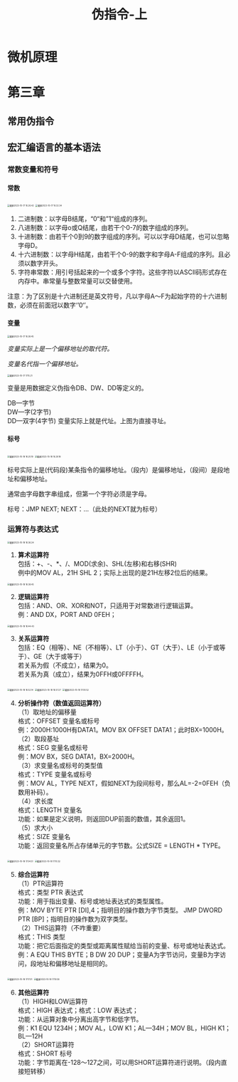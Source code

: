 ﻿---
title: 伪指令-上
published: 2023-10-18
description: 微机原理常量变量和符号以及运算符部分知识点。
tags: [微机原理]
category: 大学课程
draft: false
---

# 微机原理

# 第三章

## 常用伪指令

## 宏汇编语言的基本语法

### 常数变量和符号

#### 常数

<img src="https://cdn.jsdelivr.net/gh/PWN022/POFMC/my_screenshot/%E6%88%AA%E5%B1%8F2023-10-17%2016.26.42.png" alt="截屏2023-10-17 16.26.42" style="zoom:33%;" />



<img src="https://cdn.jsdelivr.net/gh/PWN022/POFMC/my_screenshot/%E6%88%AA%E5%B1%8F2023-10-17%2016.32.34.png" alt="截屏2023-10-17 16.32.34" style="zoom:33%;" />

1. 二进制数：以字母B结尾，“0“和”1“组成的序列。
2. 八进制数：以字母o或Q结尾，由若干个0-7的数字组成的序列。
3. 十进制数：由若干个0到9的数字组成的序列。可以以字母D结尾，也可以忽略字母D。
4. 十六进制数：以字母H结尾，由若干个0-9的数字和字母A-F组成的序列。且必须以数字开头。
5. 字符串常数：用引号括起来的一个或多个字符。这些字符以ASCII码形式存在内存中。串常量与整数常量可以交替使用。

注意：为了区别是十六进制还是英文符号，凡以字母A～F为起始字符的十六进制数，必须在前面冠以数字‘’0‘’。

#### 变量

<img src="https://cdn.jsdelivr.net/gh/PWN022/POFMC/my_screenshot/%E6%88%AA%E5%B1%8F2023-10-17%2016.38.45.png" alt="截屏2023-10-17 16.38.45" style="zoom:33%;" />

*变量实际上是一个偏移地址的取代符。*

*变量名代指一个偏移地址。*

<img src="https://cdn.jsdelivr.net/gh/PWN022/POFMC/my_screenshot/%E6%88%AA%E5%B1%8F2023-10-17%2017.15.21.png" alt="截屏2023-10-17 17.15.21" style="zoom:33%;" />

变量是用数据定义伪指令DB、DW、DD等定义的。

DB—字节  
DW—字(2字节)  
DD—双字(4字节)
变量实际上就是代址。上图为直接寻址。

#### 标号

<img src="https://cdn.jsdelivr.net/gh/PWN022/POFMC/my_screenshot/%E6%88%AA%E5%B1%8F2023-10-18%2016.25.19.png" alt="截屏2023-10-18 16.25.19" style="zoom:33%;" />

<img src="https://cdn.jsdelivr.net/gh/PWN022/POFMC/my_screenshot/%E6%88%AA%E5%B1%8F2023-10-18%2016.29.18.png" alt="截屏2023-10-18 16.29.18" style="zoom:33%;" />

标号实际上是(代码段)某条指令的偏移地址。（段内）是偏移地址，（段间）是段地址和偏移地址。

通常由字母数字串组成，但第一个字符必须是字母。

标号：JMP NEXT; NEXT：...（此处的NEXT就为标号）

### 运算符与表达式



<img src="https://cdn.jsdelivr.net/gh/PWN022/POFMC/my_screenshot/%E6%88%AA%E5%B1%8F2023-10-18%2016.36.24.png" alt="截屏2023-10-18 16.36.24" style="zoom:33%;" />

1. **算术运算符**  
   包括：+、-、*、/、MOD(求余)、SHL(左移)和右移(SHR)  
   例中的MOV AL，21H SHL 2；实际上出现的是21H左移2位后的结果。

<img src="https://cdn.jsdelivr.net/gh/PWN022/POFMC/my_screenshot/%E6%88%AA%E5%B1%8F2023-10-18%2016.38.45.png" alt="截屏2023-10-18 16.38.45" style="zoom:33%;" />

2. **逻辑运算符**  
   包括：AND、OR、XOR和NOT，只适用于对常数进行逻辑运算。  
   例：AND DX，PORT AND 0FEH；

<img src="https://cdn.jsdelivr.net/gh/PWN022/POFMC/my_screenshot/%E6%88%AA%E5%B1%8F2023-10-18%2016.44.43.png" alt="截屏2023-10-18 16.44.43" style="zoom:33%;" />

3. **关系运算符**  
   包括：EQ（相等）、NE（不相等）、LT（小于）、GT（大于）、LE（小于或等于）、GE（大于或等于）  
   若关系为假（不成立），结果为0。  
   若关系为真（成立），结果为0FFH或0FFFFH。

<img src="https://cdn.jsdelivr.net/gh/PWN022/POFMC/my_screenshot/%E6%88%AA%E5%B1%8F2023-10-18%2016.52.14.png" alt="截屏2023-10-18 16.52.14" style="zoom:33%;" />

<img src="https://cdn.jsdelivr.net/gh/PWN022/POFMC/my_screenshot/%E6%88%AA%E5%B1%8F2023-10-18%2016.57.27.png" alt="截屏2023-10-18 16.57.27" style="zoom:33%;" />

<img src="https://cdn.jsdelivr.net/gh/PWN022/POFMC/my_screenshot/%E6%88%AA%E5%B1%8F2023-10-18%2017.00.52.png" alt="截屏2023-10-18 17.00.52" style="zoom:33%;" />

4. **分析操作符（数值返回运算符）**  
   （1）取地址的偏移量  
   格式：OFFSET 变量名或标号  
   例：2000H:1000H有DATA1。MOV BX OFFSET DATA1；此时BX=1000H。  
   （2）取段基址  
   格式：SEG 变量名或标号  
   例：MOV BX，SEG DATA1，BX=2000H。  
   （3）求变量名或标号的类型值  
   格式：TYPE 变量名或标号  
   例：MOV AL，TYPE NEXT，假如NEXT为段间标号，那么AL=-2=0FEH（负数用补码）。  
   （4）求长度  
   格式：LENGTH 变量名  
   功能：如果是定义说明，则返回DUP前面的数值，其余返回1。  
   （5）求大小  
   格式：SIZE 变量名  
   功能：返回变量名所占存储单元的字节数。公式SIZE = LENGTH * TYPE。

<img src="https://cdn.jsdelivr.net/gh/PWN022/POFMC/my_screenshot/%E6%88%AA%E5%B1%8F2023-10-18%2017.04.51.png" alt="截屏2023-10-18 17.04.51" style="zoom:33%;" />

<img src="https://cdn.jsdelivr.net/gh/PWN022/POFMC/my_screenshot/%E6%88%AA%E5%B1%8F2023-10-18%2017.10.32.png" alt="截屏2023-10-18 17.10.32" style="zoom:33%;" />

5. **综合运算符**  
   （1）PTR运算符  
   格式：类型 PTR 表达式  
   功能：用于指出变量、标号或地址表达式的类型属性。   
   例：MOV BYTE PTR [DI],4；指明目的操作数为字节类型。 JMP DWORD PTR [BP]；指明目的操作数为双字类型。  
   （2）THIS运算符（不咋重要）  
   格式：THIS 类型  
   功能：把它后面指定的类型或距离属性赋给当前的变量、标号或地址表达式。
   例：A EQU THIS BYTE；B DW 20 DUP；变量A为字节访问，变量B为字访问，段地址和偏移地址是相同的。

<img src="https://cdn.jsdelivr.net/gh/PWN022/POFMC/my_screenshot/%E6%88%AA%E5%B1%8F2023-10-18%2017.17.01.png" alt="截屏2023-10-18 17.17.01" style="zoom:33%;" />

<img src="https://cdn.jsdelivr.net/gh/PWN022/POFMC/my_screenshot/%E6%88%AA%E5%B1%8F2023-10-18%2017.19.58.png" alt="截屏2023-10-18 17.19.58" style="zoom:33%;" />

6. **其他运算符**  
   （1）HIGH和LOW运算符  
   格式：HIGH 表达式；格式：LOW 表达式；  
   功能：从运算对象中分离出高字节和低字节。  
   例：K1 EQU 1234H；MOV AL，LOW K1；AL—34H；MOV BL，HIGH K1；BL—12H  
   （2）SHORT运算符  
   格式：SHORT 标号  
   功能：字节距离在-128～127之间，可以用SHORT运算符进行说明。（段内直接短转移）